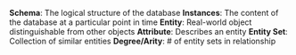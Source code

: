 **Schema**: The logical structure of the database
**Instances**: The content of the database at a particular point in time
**Entity**: Real-world object distinguishable from other objects
**Attribute**: Describes an entity
**Entity Set**: Collection of similar entities
**Degree/Arity**: # of entity sets in relationship
